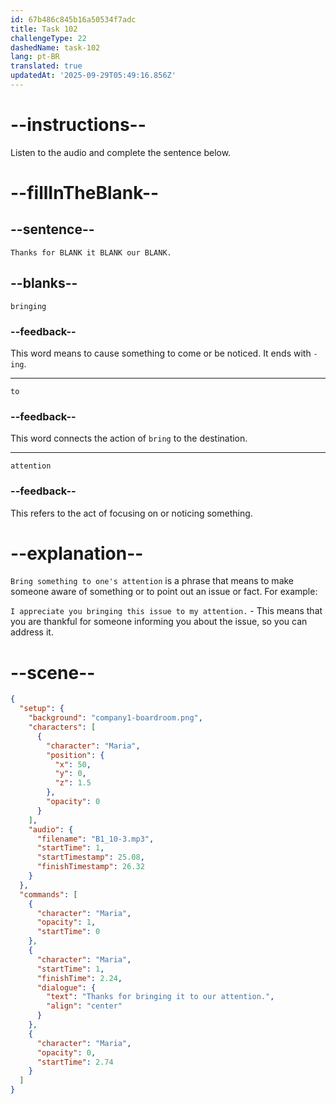 ```yaml
---
id: 67b486c845b16a50534f7adc
title: Task 102
challengeType: 22
dashedName: task-102
lang: pt-BR
translated: true
updatedAt: '2025-09-29T05:49:16.856Z'
---
```


<!-- (audio) Maria: Thanks for bringing it to our attention. -->

# --instructions--

Listen to the audio and complete the sentence below.

# --fillInTheBlank--

## --sentence--

`Thanks for BLANK it BLANK our BLANK.`

## --blanks--

`bringing`

### --feedback--

This word means to cause something to come or be noticed. It ends with `-ing`.

---

`to`

### --feedback--

This word connects the action of `bring` to the destination.

---

`attention`

### --feedback--

This refers to the act of focusing on or noticing something.

# --explanation--

`Bring something to one's attention` is a phrase that means to make someone aware of something or to point out an issue or fact. For example:

`I appreciate you bringing this issue to my attention.` - This means that you are thankful for someone informing you about the issue, so you can address it.

# --scene--

```json
{
  "setup": {
    "background": "company1-boardroom.png",
    "characters": [
      {
        "character": "Maria",
        "position": {
          "x": 50,
          "y": 0,
          "z": 1.5
        },
        "opacity": 0
      }
    ],
    "audio": {
      "filename": "B1_10-3.mp3",
      "startTime": 1,
      "startTimestamp": 25.08,
      "finishTimestamp": 26.32
    }
  },
  "commands": [
    {
      "character": "Maria",
      "opacity": 1,
      "startTime": 0
    },
    {
      "character": "Maria",
      "startTime": 1,
      "finishTime": 2.24,
      "dialogue": {
        "text": "Thanks for bringing it to our attention.",
        "align": "center"
      }
    },
    {
      "character": "Maria",
      "opacity": 0,
      "startTime": 2.74
    }
  ]
}
```
